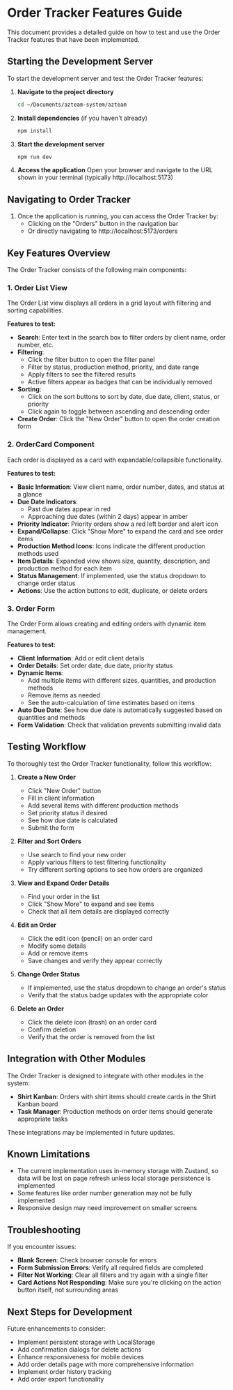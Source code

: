 # Order Tracker Features Guide

This document provides a detailed guide on how to test and use the Order Tracker features that have been implemented.

## Starting the Development Server

To start the development server and test the Order Tracker features:

1. **Navigate to the project directory**
   ```bash
   cd ~/Documents/azteam-system/azteam
   ```

2. **Install dependencies** (if you haven't already)
   ```bash
   npm install
   ```

3. **Start the development server**
   ```bash
   npm run dev
   ```

4. **Access the application**
   Open your browser and navigate to the URL shown in your terminal (typically http://localhost:5173)

## Navigating to Order Tracker

1. Once the application is running, you can access the Order Tracker by:
   - Clicking on the "Orders" button in the navigation bar
   - Or directly navigating to http://localhost:5173/orders

## Key Features Overview

The Order Tracker consists of the following main components:

### 1. Order List View

The Order List view displays all orders in a grid layout with filtering and sorting capabilities.

**Features to test:**
- **Search**: Enter text in the search box to filter orders by client name, order number, etc.
- **Filtering**: 
  - Click the filter button to open the filter panel
  - Filter by status, production method, priority, and date range
  - Apply filters to see the filtered results
  - Active filters appear as badges that can be individually removed
- **Sorting**: 
  - Click on the sort buttons to sort by date, due date, client, status, or priority
  - Click again to toggle between ascending and descending order
- **Create Order**: Click the "New Order" button to open the order creation form

### 2. OrderCard Component

Each order is displayed as a card with expandable/collapsible functionality.

**Features to test:**
- **Basic Information**: View client name, order number, dates, and status at a glance
- **Due Date Indicators**: 
  - Past due dates appear in red
  - Approaching due dates (within 2 days) appear in amber
- **Priority Indicator**: Priority orders show a red left border and alert icon
- **Expand/Collapse**: Click "Show More" to expand the card and see order items
- **Production Method Icons**: Icons indicate the different production methods used
- **Item Details**: Expanded view shows size, quantity, description, and production method for each item
- **Status Management**: If implemented, use the status dropdown to change order status
- **Actions**: Use the action buttons to edit, duplicate, or delete orders

### 3. Order Form

The Order Form allows creating and editing orders with dynamic item management.

**Features to test:**
- **Client Information**: Add or edit client details
- **Order Details**: Set order date, due date, priority status
- **Dynamic Items**: 
  - Add multiple items with different sizes, quantities, and production methods
  - Remove items as needed
  - See the auto-calculation of time estimates based on items
- **Auto Due Date**: See how due date is automatically suggested based on quantities and methods
- **Form Validation**: Check that validation prevents submitting invalid data

## Testing Workflow

To thoroughly test the Order Tracker functionality, follow this workflow:

1. **Create a New Order**
   - Click "New Order" button
   - Fill in client information
   - Add several items with different production methods
   - Set priority status if desired
   - See how due date is calculated
   - Submit the form

2. **Filter and Sort Orders**
   - Use search to find your new order
   - Apply various filters to test filtering functionality
   - Try different sorting options to see how orders are organized

3. **View and Expand Order Details**
   - Find your order in the list
   - Click "Show More" to expand and see items
   - Check that all item details are displayed correctly

4. **Edit an Order**
   - Click the edit icon (pencil) on an order card
   - Modify some details
   - Add or remove items
   - Save changes and verify they appear correctly

5. **Change Order Status**
   - If implemented, use the status dropdown to change an order's status
   - Verify that the status badge updates with the appropriate color

6. **Delete an Order**
   - Click the delete icon (trash) on an order card
   - Confirm deletion
   - Verify that the order is removed from the list

## Integration with Other Modules

The Order Tracker is designed to integrate with other modules in the system:

- **Shirt Kanban**: Orders with shirt items should create cards in the Shirt Kanban board
- **Task Manager**: Production methods on order items should generate appropriate tasks

These integrations may be implemented in future updates.

## Known Limitations

- The current implementation uses in-memory storage with Zustand, so data will be lost on page refresh unless local storage persistence is implemented
- Some features like order number generation may not be fully implemented
- Responsive design may need improvement on smaller screens

## Troubleshooting

If you encounter issues:

- **Blank Screen**: Check browser console for errors
- **Form Submission Errors**: Verify all required fields are completed
- **Filter Not Working**: Clear all filters and try again with a single filter
- **Card Actions Not Responding**: Make sure you're clicking on the action button itself, not surrounding areas

## Next Steps for Development

Future enhancements to consider:

- Implement persistent storage with LocalStorage
- Add confirmation dialogs for delete actions
- Enhance responsiveness for mobile devices
- Add order details page with more comprehensive information
- Implement order history tracking
- Add order export functionality
